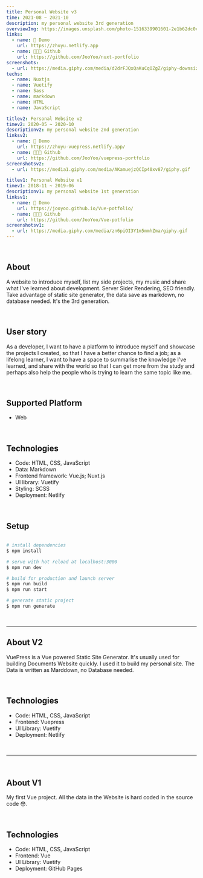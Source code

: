 ```yaml
---
title: Personal Website v3
time: 2021-08 ~ 2021-10
description: my personal website 3rd generation
overviewImg: https://images.unsplash.com/photo-1516339901601-2e1b62dc0c45?ixlib=rb-1.2.1&ixid=eyJhcHBfaWQiOjEyMDd9&auto=format&fit=crop&w=920&q=80
links:
  - name: 🚀 Demo
    url: https://zhuyu.netlify.app
  - name: 👨🏻‍💻 Github
    url: https://github.com/JooYoo/nuxt-portfolio
screenshots:
  - url: https://media.giphy.com/media/d2drFJQxQaKuCqOZgZ/giphy-downsized-large.gif
techs:
  - name: Nuxtjs
  - name: Vuetify
  - name: Sass
  - name: markdown
  - name: HTML
  - name: JavaScript

titlev2: Personal Website v2
timev2: 2020-05 ~ 2020-10
descriptionv2: my personal website 2nd generation
linksv2:
  - name: 🚀 Demo
    url: https://zhuyu-vuepress.netlify.app/
  - name: 👨🏻‍💻 Github
    url: https://github.com/JooYoo/vuepress-portfolio
screenshotsv2:
  - url: https://media1.giphy.com/media/AKamuejzQCIp40xv87/giphy.gif

titlev1: Personal Website v1
timev1: 2018-11 ~ 2019-06
descriptionv1: my personal website 1st generation
linksv1:
  - name: 🚀 Demo
    url: https://jooyoo.github.io/Vue-potfolio/
  - name: 👨🏻‍💻 Github
    url: https://github.com/JooYoo/Vue-potfolio
screenshotsv1:
  - url: https://media.giphy.com/media/zn6piOI3Y1m5mmhZma/giphy.gif
---
```


<WidgetsMdHeader :title="title" :time="time" :links="links"></WidgetsMdHeader>

<v-container>

<WidgetsMdScreenshot :screenshots="screenshots"></WidgetsMdScreenshot>

<br/>

## About

A website to introduce myself, list my side projects, my music and share what I've learned about development. Server Sider Rendering, SEO friendly. Take advantage of static site generator, the data save as markdown, no database needed. It's the 3rd generation.

<br/>

## User story

As a developer, I want to have a platform to introduce myself and showcase the projects I created, so that I have a better chance to find a job; as a lifelong learner, I want to have a space to summarise the knowledge I've learned, and share with the world so that I can get more from the study and perhaps also help the people who is trying to learn the same topic like me.

<br/>

## Supported Platform

- Web

<br/>

## Technologies

- Code: HTML, CSS, JavaScript
- Data: Markdown
- Frontend framework: Vue.js; Nuxt.js
- UI library: Vuetify
- Styling: SCSS
- Deployment: Netlify

<br/>

## Setup

```bash

# install dependencies
$ npm install

# serve with hot reload at localhost:3000
$ npm run dev

# build for production and launch server
$ npm run build
$ npm run start

# generate static project
$ npm run generate

```

<br/>

<hr>

<WidgetsMdHeader :title="titlev2" :time="timev2" :links="linksv2"></WidgetsMdHeader>

<WidgetsMdScreenshot :screenshots="screenshotsv2"></WidgetsMdScreenshot>

## About V2

VuePress is a Vue powered Static Site Generator. It's usually used for building Documents Website quickly. I used it to build my personal site. The Data is written as Marddown, no Database needed.

<br/>

## Technologies

- Code: HTML, CSS, JavaScript
- Frontend: Vuepress
- UI Library: Vuetify
- Deployment: Netlify

<br/>

<hr>

<WidgetsMdHeader :title="titlev1" :time="timev1" :links="linksv1"></WidgetsMdHeader>

<WidgetsMdScreenshot :screenshots="screenshotsv1"></WidgetsMdScreenshot>

<br/>

## About V1

My first Vue project. All the data in the Website is hard coded in the source code 😳.

<br/>

## Technologies

- Code: HTML, CSS, JavaScript
- Frontend: Vue
- UI Library: Vuetify
- Deployment: GitHub Pages

<br/>

</v-container>
